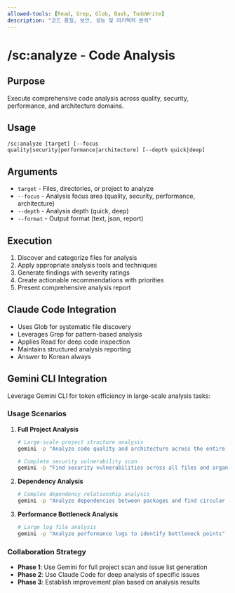 ```yaml
---
allowed-tools: [Read, Grep, Glob, Bash, TodoWrite]
description: "코드 품질, 보안, 성능 및 아키텍처 분석"
---
```


# /sc:analyze - Code Analysis

## Purpose
Execute comprehensive code analysis across quality, security, performance, and architecture domains.

## Usage
```
/sc:analyze [target] [--focus quality|security|performance|architecture] [--depth quick|deep]
```

## Arguments
- `target` - Files, directories, or project to analyze
- `--focus` - Analysis focus area (quality, security, performance, architecture)
- `--depth` - Analysis depth (quick, deep)
- `--format` - Output format (text, json, report)

## Execution
1. Discover and categorize files for analysis
2. Apply appropriate analysis tools and techniques
3. Generate findings with severity ratings
4. Create actionable recommendations with priorities
5. Present comprehensive analysis report

## Claude Code Integration
- Uses Glob for systematic file discovery
- Leverages Grep for pattern-based analysis
- Applies Read for deep code inspection
- Maintains structured analysis reporting
- Answer to Korean always

## Gemini CLI Integration
Leverage Gemini CLI for token efficiency in large-scale analysis tasks:

### Usage Scenarios
1. **Full Project Analysis**
   ```bash
   # Large-scale project structure analysis
   gemini -p "Analyze code quality and architecture across the entire project" src/
   
   # Complete security vulnerability scan
   gemini -p "Find security vulnerabilities across all files and organize them" --include "*.js,*.py"
   ```

2. **Dependency Analysis**
   ```bash
   # Complex dependency relationship analysis
   gemini -p "Analyze dependencies between packages and find circular references" package.json
   ```

3. **Performance Bottleneck Analysis**
   ```bash
   # Large log file analysis
   gemini -p "Analyze performance logs to identify bottleneck points" logs/performance.log
   ```

### Collaboration Strategy
- **Phase 1**: Use Gemini for full project scan and issue list generation
- **Phase 2**: Use Claude Code for deep analysis of specific issues
- **Phase 3**: Establish improvement plan based on analysis results